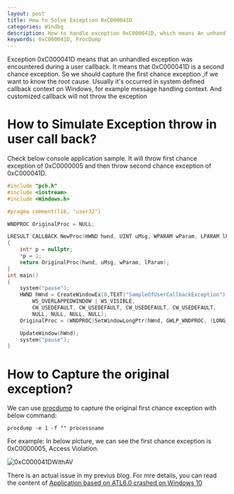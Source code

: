 ```yaml
---
layout: post
title: How to Solve Exception 0xC000041D
categories: Windbg
description: How to handle exception 0xC000041D, which means An unhandled exception was encountered during a user callback.
keywords: 0xC000041D, ProcDump
---
```


Exception 0xC000041D means that an unhandled exception was encountered during a user callback. It means that 0xC000041D is a second chance exception. So we should capture the first chance exception ,if we want to know the root cause.  Usually it's occurred in system defined callback context on Windows, for example message handling context. And customized callback will not throw the exception

# How to Simulate Exception throw in user call back?

Check below console application sample. It will throw first chance exception of 0xC0000005 and then throw second chance exception of 0xC000041D.

```c++
#include "pch.h"
#include <iostream>
#include <Windows.h>

#pragma comment(lib, "user32")

WNDPROC OriginalProc = NULL;

LRESULT CALLBACK NewProc(HWND hwnd, UINT uMsg, WPARAM wParam, LPARAM lParam)
{
    int* p = nullptr;
    *p = 1;
    return OriginalProc(hwnd, uMsg, wParam, lParam);
}
int main()
{
    system("pause");
    HWND hWnd = CreateWindowEx(0,TEXT("SampleOfUserCallbackException"),TEXT("0xC000041D"),
        WS_OVERLAPPEDWINDOW | WS_VISIBLE,
        CW_USEDEFAULT, CW_USEDEFAULT, CW_USEDEFAULT, CW_USEDEFAULT,
        NULL, NULL, NULL, NULL);
    OriginalProc = (WNDPROC)SetWindowLongPtr(hWnd, GWLP_WNDPROC, (LONG_PTR)NewProc);

    UpdateWindow(hWnd);
    system("pause");
}

```

# How to Capture the original exception?

We can use [procdump](https://docs.microsoft.com/en-us/sysinternals/downloads/procdump) to capture the original first chance exception with below command:

```BAT
procdump -e 1 -f "" processname
```

For example: In below picture, we can see the first chance exception is 0xC0000005, Access Violation.

![0xC000041DWithAV](https://crushonme-1256821258.cos.ap-shanghai.myqcloud.com/0xC000041DWithAV.png)

There is an actual issue in my previus blog. For mre details, you can read the content of [Application based on ATL6.0 crashed on Windows 10](https://crushonme.github.io/2018/07/16/Application-Crash-With-Exception-0xC0000005/)
